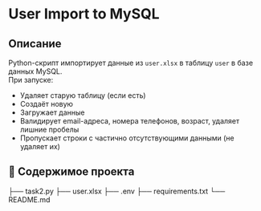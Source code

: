 # User Import to MySQL

## Описание
Python-скрипт импортирует данные из `user.xlsx` в таблицу `user` в базе данных MySQL.  
При запуске:
- Удаляет старую таблицу (если есть)
- Создаёт новую
- Загружает данные
- Валидирует email-адреса, номера телефонов, возраст, удаляет лишние пробелы 
- Пропускает строки с частично отсутствующими данными (не удаляет их)

## 📁 Содержимое проекта
├── task2.py
├── user.xlsx
├── .env
├── requirements.txt
└── README.md

